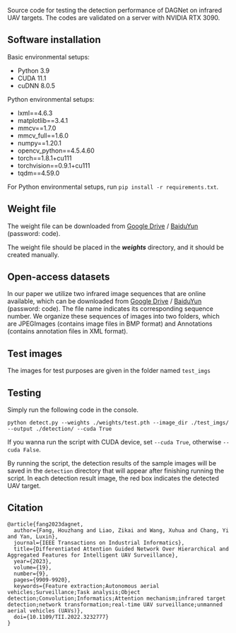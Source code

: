 Source code for testing the detection performance of DAGNet on infrared UAV targets. The codes are validated on a server with NVIDIA RTX 3090.

## Software installation

Basic environmental setups:

 - Python 3.9
 - CUDA 11.1
 - cuDNN 8.0.5

Python environmental setups:

 - lxml==4.6.3
 - matplotlib==3.4.1
 - mmcv==1.7.0
 - mmcv_full==1.6.0
 - numpy==1.20.1
 - opencv_python==4.5.4.60
 - torch==1.8.1+cu111
 - torchvision==0.9.1+cu111
 - tqdm==4.59.0

For Python environmental setups, run `pip install -r requirements.txt`.

## Weight file

The weight file can be downloaded from <a href='https://drive.google.com/file/d/1hCjJDQncvuL3c5ca8r_KLqtcMDttLRdU/view?usp=sharing'>Google Drive</a> / <a href='https://pan.baidu.com/s/16bgVu4htvHTcYVbjp7JLag'>BaiduYun</a> (password: code).

The weight file should be placed in the ***weights*** directory, and it should be created manually.

## Open-access datasets

In our paper we utilize two infrared image sequences that are online available, which can be downloaded from <a href="https://drive.google.com/drive/folders/1ps_LG9kKXgj4kQO4UhoD1R4Ru1AIS7Q0?usp=sharing">Google Drive</a> / <a href="https://pan.baidu.com/s/1oUb8zPDZbP7cE6Bm6U_Uig">BaiduYun</a> (password: code). The file name indicates its corresponding sequence number. We organize these sequences of images into two folders, which are JPEGImages (contains image files in BMP format) and Annotations (contains annotation files in XML format).

## Test images

The images for test purposes are given in the folder named `test_imgs`

## Testing

Simply run the following code in the console.
```Shell
python detect.py --weights ./weights/test.pth --image_dir ./test_imgs/ --output ./detection/ --cuda True
```
If you wanna run the script with CUDA device, set `--cuda True`, otherwise `--cuda False`.

By running the script, the detection results of the sample images will be saved in the `detection` directory that will appear after finishing running the script. In each detection result image, the red box indicates the detected UAV target.

## Citation

```
@article{fang2023dagnet,
  author={Fang, Houzhang and Liao, Zikai and Wang, Xuhua and Chang, Yi and Yan, Luxin},
  journal={IEEE Transactions on Industrial Informatics}, 
  title={Differentiated Attention Guided Network Over Hierarchical and Aggregated Features for Intelligent UAV Surveillance}, 
  year={2023},
  volume={19},
  number={9},
  pages={9909-9920},
  keywords={Feature extraction;Autonomous aerial vehicles;Surveillance;Task analysis;Object detection;Convolution;Informatics;Attention mechanism;infrared target detection;network transformation;real-time UAV surveillance;unmanned aerial vehicles (UAVs)},
  doi={10.1109/TII.2022.3232777}
}
```

